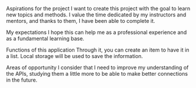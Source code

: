  Aspirations for the project
I want to create this project with the goal to learn new topics and methods. I value the time dedicated by my instructors and mentors, and thanks to them, I have been able to complete it. 

My expectations
I hope this can help me as a professional experience and as a fundamental learning base.  

Functions of this application
Through it, you can create an item to have it in a list. Local storage will be used to save the information. 

Areas of opportunity
I consider that I need to improve my understanding of the APIs, studying them a little more to be able to make better connections in the future. 

